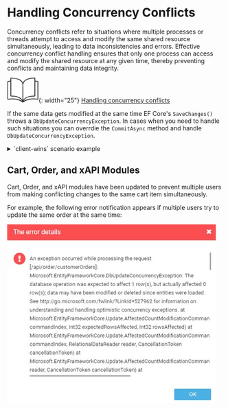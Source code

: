 # Handling Concurrency Conflicts 

Concurrency conflicts refer to situations where multiple processes or threads attempt to access and modify the same shared resource simultaneously, leading to data inconsistencies and errors. Effective concurrency conflict handling ensures that only one process can access and modify the shared resource at any given time, thereby preventing conflicts and maintaining data integrity.

![Readmore](media/readmore.png){: width="25"} [Handling concurrency conflicts](https://learn.microsoft.com/en-us/ef/core/saving/concurrency?tabs=data-annotations)

If the same data gets modified at the same time EF Core's `SaveChanges()` throws a `DbUpdateConcurrencyException`. In cases when you need to handle such situations you can overrdie the `CommitAsync` method and handle `DbUpdateConcurrencyException`. 

<details><summary>`client-wins` scenario example</summary>

```cs
    protected async override Task CommitAsync(IRepository repository)
    {
        bool saveFailed;
        var retry = 0;
        do
        {
            saveFailed = false;
            try
            {
                await repository.UnitOfWork.CommitAsync();
            }
            catch (DbUpdateConcurrencyException ex)
            {
                saveFailed = true;
                retry++;
                if (retry == _commitRetriesCount)
                {
                    throw;
                }
                foreach (var entry in ex.Entries)
                {
                    entry.OriginalValues.SetValues(entry.GetDatabaseValues());
                }
            }
        } while (saveFailed);
    }
```
</details>  

## Cart, Order, and xAPI Modules

Cart, Order, and xAPI modules have been updated to prevent multiple users from making conflicting changes to the same cart item simultaneously.

For example, the following error notification appears if multiple users try to update the same order at the same time:

![Error notification](media/conflict-notification.jpeg)